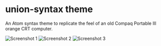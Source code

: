 # union-syntax theme

An Atom syntax theme to replicate the feel of an old Compaq Portable III orange CRT computer.

![Screenshot 1](http://union.io/images/repo/20150903-03--67b0be.png)
![Screenshot 2](http://union.io/images/repo/20150903-02--04b99a.png)
![Screenshot 3](http://union.io/images/repo/20150903-01--a3dc5d.png)
